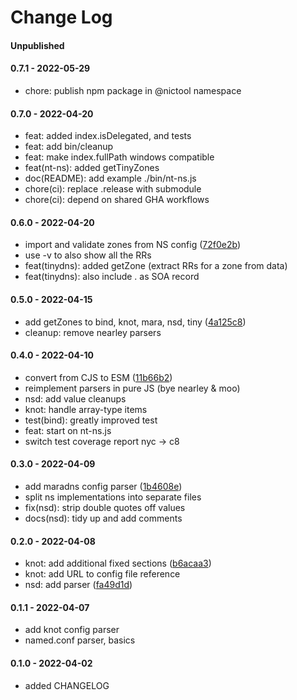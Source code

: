 # Change Log

#### Unpublished


#### 0.7.1 - 2022-05-29

- chore: publish npm package in @nictool namespace


#### 0.7.0 - 2022-04-20

- feat: added index.isDelegated, and tests
- feat: add bin/cleanup
- feat: make index.fullPath windows compatible
- feat(nt-ns): added getTinyZones
- doc(README): add example ./bin/nt-ns.js
- chore(ci): replace .release with submodule
- chore(ci): depend on shared GHA workflows


#### 0.6.0 - 2022-04-20

* import and validate zones from NS config ([72f0e2b](https://github.com/NicTool/dns-nameserver/commit/72f0e2b7f4d58a80edd6edad61cd5646e8bf80cb))
* use -v to also show all the RRs
* feat(tinydns): added getZone (extract RRs for a zone from data)
* feat(tinydns): also include . as SOA record


#### 0.5.0 - 2022-04-15

* add getZones to bind, knot, mara, nsd, tiny ([4a125c8](https://github.com/NicTool/dns-nameserver/commit/4a125c89ffdaef2800a61dd31bd6de07d450f81a))
* cleanup: remove nearley parsers


#### 0.4.0 - 2022-04-10

* convert from CJS to ESM ([11b66b2](https://github.com/NicTool/dns-nameserver/commit/11b66b2b83416fdb3338f9d537c9643814a13960))
* reimplement parsers in pure JS (bye nearley & moo)
* nsd: add value cleanups
* knot: handle array-type items
* test(bind): greatly improved test
* feat: start on nt-ns.js
* switch test coverage report nyc -> c8


#### 0.3.0 - 2022-04-09

* add maradns config parser ([1b4608e](https://github.com/NicTool/dns-nameserver/commit/1b4608e22b60250a67823851772538418e59d187))
* split ns implementations into separate files
* fix(nsd): strip double quotes off values
* docs(nsd): tidy up and add comments


#### 0.2.0 - 2022-04-08

* knot: add additional fixed sections ([b6acaa3](https://github.com/NicTool/dns-nameserver/commit/b6acaa301de2247059ec13dc0c2701aa36a101a0))
* knot: add URL to config file reference
* nsd: add parser ([fa49d1d](https://github.com/NicTool/dns-nameserver/commit/fa49d1da91e3e3bb2ac40d03bdfe60ea71b03710))


#### 0.1.1 - 2022-04-07

* add knot config parser
* named.conf parser, basics


#### 0.1.0 - 2022-04-02

* added CHANGELOG

[v0.7.3]: https://github.com/NicTool/dns-nameserver/releases/tag/v0.7.3
